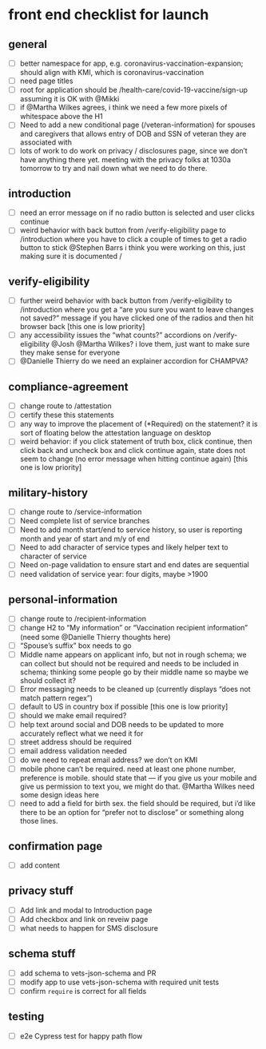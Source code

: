 # front end checklist for launch

## general
- [ ] better namespace for app, e.g. coronavirus-vaccination-expansion; should align with KMI, which is coronavirus-vaccination
- [ ] need page titles
- [ ] root for application should be /health-care/covid-19-vaccine/sign-up assuming it is OK with @Mikki
- [ ] if @Martha Wilkes agrees, i think we need a few more pixels of whitespace above the H1
- [ ] Need to add a new conditional page (/veteran-information) for spouses and caregivers that allows entry of DOB and SSN of veteran they are associated with
- [ ] lots of work to do work on privacy / disclosures page, since we don’t have anything there yet. meeting with the privacy folks at 1030a tomorrow to try and nail down what we need to do there.

## introduction
- [ ] need an error message on if no radio button is selected and user clicks continue
- [ ] weird behavior with back button from /verify-eligibility page to /introduction where you have to click a couple of times to get a radio button to stick @Stephen Barrs i think you were working on this, just making sure it is documented
/
## verify-eligibility
- [ ] further weird behavior with back button from /verify-eligibility to /introduction where you get a “are you sure you want to leave changes not saved?” message if you have clicked one of the radios and then hit browser back [this one is low priority]
- [ ] any accessibility issues the “what counts?” accordions on /verify-eligibility @Josh @Martha Wilkes? i love them, just want to make sure they make sense for everyone
- [ ] @Danielle Thierry do we need an explainer accordion for CHAMPVA?

## compliance-agreement
- [ ] change route to /attestation
- [ ] certify these this statements
- [ ] any way to improve the placement of (*Required) on the statement? it is sort of floating below the attestation language on desktop
- [ ] weird behavior: if you click statement of truth box, click continue, then click back and uncheck box and click continue again, state does not seem to change (no error message when hitting continue again) [this one is low priority]

## military-history
- [ ] change route to /service-information
- [ ] Need complete list of service branches
- [ ] Need to add month start/end to service history, so user is reporting month and year of start and m/y of end
- [ ] Need to add character of service types and likely helper text to character of service
- [ ] Need on-page validation to ensure start and end dates are sequential
- [ ] need validation of service year: four digits, maybe >1900

## personal-information
- [ ] change route to /recipient-information
- [ ] change H2 to “My information” or “Vaccination recipient information” (need some @Danielle Thierry thoughts here)
- [ ] “Spouse’s suffix” box needs to go
- [ ] Middle name appears on applicant info, but not in rough schema; we can collect but should not be required and needs to be included in schema; thinking some people go by their middle name so maybe we should collect it?
- [ ] Error messaging needs to be cleaned up (currently displays “does not match pattern regex”)
- [ ] default to US in country box if possible [this one is low priority]
- [ ] should we make email required?
- [ ] help text around social and DOB needs to be updated to more accurately reflect what we need it for
- [ ] street address should be required
- [ ] email address validation needed
- [ ] do we need to repeat email address? we don’t on KMI
- [ ] mobile phone can’t be required. need at least one phone number, preference is mobile. should state that — if you give us your mobile and give us permission to text you, we might do that. @Martha Wilkes need some design ideas here
- [ ] need to add a field for birth sex. the field should be required, but i’d like there to be an option for “prefer not to disclose” or something along those lines.

## confirmation page
- [ ] add content

## privacy stuff
- [ ] Add link and modal to Introduction page
- [ ] Add checkbox and link on reveiw page
- [ ] what needs to happen for SMS disclosure 

## schema stuff
- [ ] add schema to vets-json-schema and PR
- [ ] modify app to use vets-json-schema with required unit tests
- [ ] confirm `require` is correct for all fields

## testing
- [ ] e2e Cypress test for happy path flow
